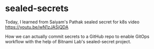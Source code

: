 # sealed-secrets

Today, I learned from Saiyam's Pathak sealed secret for k8s video 
https://youtu.be/wN1zJASjQDA

How we can actually commit secrets to a GitHub repo to enable GitOps workflow with the help of Bitnami Lab's sealed-secret project.
